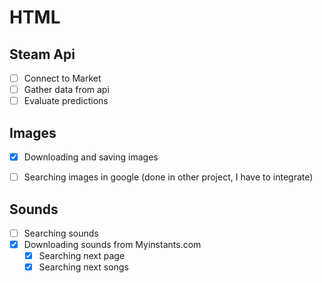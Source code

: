# HTML 

## Steam Api
- [ ] Connect to Market
- [ ] Gather data from api
- [ ] Evaluate predictions

## Images
- [x] Downloading and saving images
- [ ] Searching images in google (done in other project, I have to integrate)


## Sounds
- [ ] Searching sounds
- [x] Downloading sounds from Myinstants.com
	- [x] Searching next page
	- [x] Searching next songs
